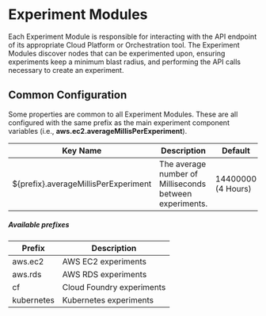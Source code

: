 # Experiment Modules

Each Experiment Module is responsible for interacting with the API endpoint of its appropriate Cloud Platform or Orchestration tool. The Experiment Modules discover nodes that can be experimented upon, ensuring experiments keep a minimum blast radius, and performing the API calls necessary to create an experiment.

##  Common Configuration
  
  Some properties are common to all Experiment Modules. These are all configured with the same prefix as the main experiment component variables (i.e., **aws.ec2.averageMillisPerExperiment**).
  
  | Key Name                                 | Description                                             | Default            |
  |------------------------------------------|---------------------------------------------------------|--------------------|
  | ${prefix}.averageMillisPerExperiment     | The average number of Milliseconds between experiments. | 14400000 (4 Hours) |
  
##### Available prefixes
  
  | Prefix     | Description               |
  |------------|---------------------------|
  | aws.ec2    | AWS EC2 experiments       |
  | aws.rds    | AWS RDS experiments       |
  | cf         | Cloud Foundry experiments |
  | kubernetes | Kubernetes experiments    |
